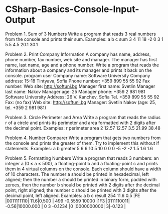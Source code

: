 # CSharp-Basics-Console-Input-Output
Problem 1.	Sum of 3 Numbers
Write a program that reads 3 real numbers from the console and prints their sum. Examples:
a	b	c	sum
3	4	11	18
-2	0	3	1
5.5	4.5	20.1	30.1

Problem 2.	Print Company Information
A company has name, address, phone number, fax number, web site and manager. The manager has first name, last name, age and a phone number. Write a program that reads the information about a company and its manager and prints it back on the console.
program	user
Company name:	Software University
Company address:	15-18 Tintyava, Sofia
Phone number:	+359 899 55 55 92
Fax number:	
Web site:	http://softuni.bg
Manager first name:	Svetlin
Manager last name:	Nakov
Manager age:	25
Manager phone:	+359 2 981 981
Software University
Address: 26 V. Kanchev, Sofia
Tel. +359 899 55 55 92
Fax: (no fax)
Web site: http://softuni.bg
Manager: Svetlin Nakov (age: 25, tel. +359 2 981 981)	

Problem 3.	Circle Perimeter and Area
Write a program that reads the radius r of a circle and prints its perimeter and area formatted with 2 digits after the decimal point. Examples:
r	perimeter	area
2	12.57	12.57
3.5	21.99	38.48

Problem 4.	Number Comparer
Write a program that gets two numbers from the console and prints the greater of them. Try to implement this without if statements. Examples:
a	b	greater
5	6	6
10	5	10
0	0	0
-5	-2	-2
1.5	1.6	1.6

Problem 5.	Formatting Numbers
Write a program that reads 3 numbers: an integer a (0 ≤ a ≤ 500), a floating-point b and a floating-point c and prints them in 4 virtual columns on the console. Each column should have a width of 10 characters. The number a should be printed in hexadecimal, left aligned; then the number a should be printed in binary form, padded with zeroes, then the number b should be printed with 2 digits after the decimal point, right aligned; the number c should be printed with 3 digits after the decimal point, left aligned. Examples:
a	b	c	result
254	11.6	0.5	|FE        |0011111110|      11.6|0.500     |
499	-0.5559	10000	|1F3       |0111110011|     -0.56|10000.000 |
0	3	-0.1234	|0         |0000000000|         3|-0.123    |
